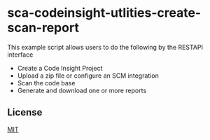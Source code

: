 # sca-codeinsight-utlities-create-scan-report

This example script allows users to do the following by the RESTAPI interface
- Create a Code Insight Project
- Upload a zip file or configure an SCM integration
- Scan the code base
- Generate and download one or more reports


## License

[MIT](LICENSE.TXT)



